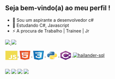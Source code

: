 ## Seja bem-vindo(a) ao meu perfil !


 - 🔭 Sou um aspirante a desenvolvedor c# 
 - 🌱 Estudando C#, Javascript
 - ⚡ A procura de Trabalho | Trainee | Jr



 <div>
  <a href="https://github.com/hailanderhb">
  <img height="180em" src="https://github-readme-stats.vercel.app/api?username=hailanderhb&show_icons=true&theme=dark&include_all_commits=true&count_private=true"/>
  <img height="180em" src="https://github-readme-stats.vercel.app/api/top-langs/?username=hailanderhb&layout=compact&langs_count=7&theme=dark"/>
</div>
  
  
  
<div style="display: inline_block"><br>
  <img align="center" alt="hailander-Js" height="30" width="40" src="https://raw.githubusercontent.com/devicons/devicon/master/icons/javascript/javascript-plain.svg">
  <img align="center" alt="hailander-HTML" height="30" width="40" src="https://raw.githubusercontent.com/devicons/devicon/master/icons/html5/html5-original.svg">
  <img align="center" alt="hailander-CSS" height="30" width="40" src="https://raw.githubusercontent.com/devicons/devicon/master/icons/css3/css3-original.svg">
  <img align="center" alt="hailander-Python" height="30" width="40" src="https://raw.githubusercontent.com/devicons/devicon/master/icons/python/python-original.svg">
  <img align="center" alt="hailander-Csharp" height="30" width="40" src="https://raw.githubusercontent.com/devicons/devicon/master/icons/csharp/csharp-original.svg">
  <img align="center" alt="hailander-sql" height="32" width="42" src="https://cdn.jsdelivr.net/gh/devicons/devicon/icons/microsoftsqlserver/microsoftsqlserver-plain-wordmark.svg">
</div>
 
 ##
  
 <div>
  <a href="https://www.instagram.com/hailanderb/" target="_blank"><img src="https://img.shields.io/badge/-Instagram-%23E4505F?style=for-the-badge&logo=instagram&logoColor=white" target="_blank"></a>
 <a href="https://discord.gg/WzBMdfGZ" target="_blank"><img src="https://img.shields.io/badge/Discord-7289DA?style=for-the-badge&logo=discord&logoColor=white" target="_blank"></a> 
  <a href = "mailto:hailanderhb@gmail.com"><img src="https://img.shields.io/badge/-Gmail-%23333?style=for-the-badge&logo=gmail&logoColor=white" target="_blank"></a>
  <a href="https://www.linkedin.com/in/hailander-bastos/" target="_blank"><img src="https://img.shields.io/badge/-LinkedIn-%230077B5?style=for-the-badge&logo=linkedin&logoColor=white" target="_blank"></a> 
 </div>
 
